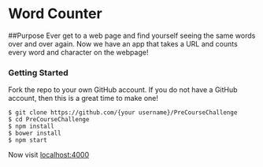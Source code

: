 # Word Counter

##Purpose
Ever get to a web page and find yourself seeing the same words over and over again. Now we have an app that takes a URL and counts every word and character on the webpage!

### Getting Started

Fork the repo to your own GitHub account. If you do not have a GitHub account, then this is a great time to make one!

```
$ git clone https://github.com/{your username}/PreCourseChallenge
$ cd PreCourseChallenge
$ npm install
$ bower install
$ npm start
```

Now visit [localhost:4000](http://localhost:4000/)

